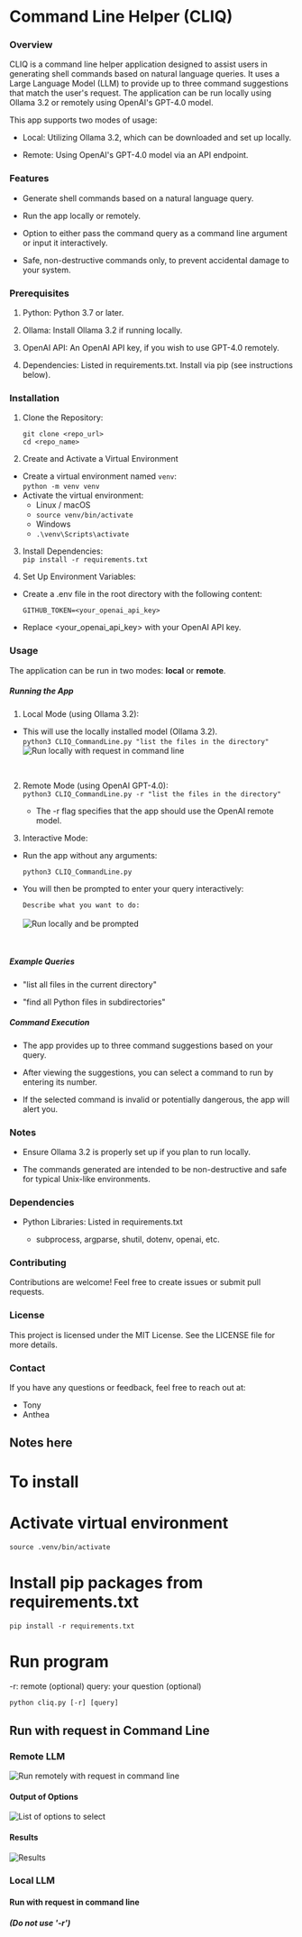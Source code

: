 # Command Line Helper (CLIQ)

### Overview

CLIQ is a command line helper application designed to assist users in generating shell commands based on natural language queries. It uses a Large Language Model (LLM) to provide up to three command suggestions that match the user's request. The application can be run locally using Ollama 3.2 or remotely using OpenAI's GPT-4.0 model.

This app supports two modes of usage:

- Local: Utilizing Ollama 3.2, which can be downloaded and set up locally.

- Remote: Using OpenAI's GPT-4.0 model via an API endpoint.

### Features

- Generate shell commands based on a natural language query.

- Run the app locally or remotely.

- Option to either pass the command query as a command line argument or input it interactively.

- Safe, non-destructive commands only, to prevent accidental damage to your system.

### Prerequisites

1. Python: Python 3.7 or later.

2. Ollama: Install Ollama 3.2 if running locally.

3. OpenAI API: An OpenAI API key, if you wish to use GPT-4.0 remotely.

4. Dependencies: Listed in requirements.txt. Install via pip (see instructions below).

### Installation

1. Clone the Repository:

    `git clone <repo_url>` </br>
    `cd <repo_name>`

2. Create and Activate a Virtual Environment
- Create a virtual environment named `venv`: <br>
    `python -m venv venv`
- Activate the virtual environment:
  - Linux / macOS
  - `source venv/bin/activate`
  - Windows
  - `.\venv\Scripts\activate`

3. Install Dependencies: <br>
    `pip install -r requirements.txt`

4. Set Up Environment Variables:

- Create a .env file in the root directory with the following content:

    `GITHUB_TOKEN=<your_openai_api_key>`

- Replace <your_openai_api_key> with your OpenAI API key.

### Usage

The application can be run in two modes: **local** or **remote**.

##### Running the App

1. Local Mode (using Ollama 3.2):

- This will use the locally installed model (Ollama 3.2).</br>
     `python3 CLIQ_CommandLine.py "list the files in the directory"`
    ![Run locally with request in command line](./ScreenCaps/Run_Locally.png)
</br>

2. Remote Mode (using OpenAI GPT-4.0):</br>
    `python3 CLIQ_CommandLine.py -r "list the files in the directory"`

   - The -r flag specifies that the app should use the OpenAI remote model.

3. Interactive Mode:

- Run the app without any arguments:

    `python3 CLIQ_CommandLine.py`


- You will then be prompted to enter your query interactively:

    `Describe what you want to do:`</br></br>
        ![Run locally and be prompted](./ScreenCaps/Run_Local_No_Request.png)
</br>

##### Example Queries

- "list all files in the current directory"

- "find all Python files in subdirectories"

##### Command Execution

- The app provides up to three command suggestions based on your query.

- After viewing the suggestions, you can select a command to run by entering its number.

- If the selected command is invalid or potentially dangerous, the app will alert you.

### Notes

- Ensure Ollama 3.2 is properly set up if you plan to run locally.

- The commands generated are intended to be non-destructive and safe for typical Unix-like environments.

### Dependencies

- Python Libraries: Listed in requirements.txt
  
  - subprocess, argparse, shutil, dotenv, openai, etc.

### Contributing

Contributions are welcome! Feel free to create issues or submit pull requests.

### License

This project is licensed under the MIT License. See the LICENSE file for more details.

### Contact

If you have any questions or feedback, feel free to reach out at:
- Tony
- Anthea


 
 
 
 
 
 
 ## Notes here

# To install

# Activate virtual environment
`source .venv/bin/activate`

# Install pip packages from requirements.txt
`pip install -r requirements.txt`

# Run program
-r: remote (optional)
query: your question (optional)
```
python cliq.py [-r] [query]
```



## Run with request in Command Line
### Remote LLM
![Run remotely with request in command line](./ScreenCaps/Run_Question_In_CLI.png)
</br>
#### Output of Options

![List of options to select](./ScreenCaps/Options.png)

#### Results

![Results](./ScreenCaps/Select_and_Results.png)


### Local LLM
#### Run with request in command line
##### (Do not use '-r')
